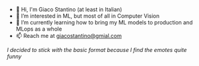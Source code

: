 - 👋 Hi, I'm Giaco Stantino (at least in Italian) 
- 👀 I’m interested in ML, but most of all in Computer Vision
- 🌱 I’m currently learning how to bring my ML models to production and MLops as a whole
- 📫 Reach me at giacostantino@gmial.com

*I decided to stick with the basic format because I find the emotes quite funny*
